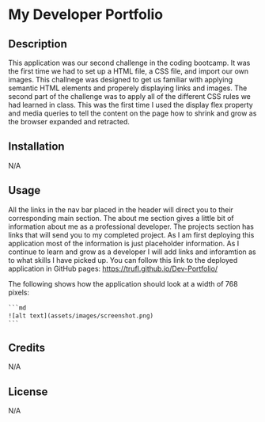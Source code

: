 # My Developer Portfolio

## Description

This application was our second challenge in the coding bootcamp. It was the first time we had to set up a HTML file, a 
CSS file, and import our own images. This challnege was designed to get us familiar with applying semantic HTML elements and
properely displaying links and images. The second part of the challenge was to apply all of the different CSS rules we had learned
in class. This was the first time I used the display flex property and media queries to tell the content on the page how to shrink
and grow as the browser expanded and retracted.

## Installation

N/A

## Usage

All the links in the nav bar placed in the header will direct you to their corresponding main section. The about me section
gives a little bit of information about me as a professional developer. The projects section has links that will send you
to my completed project. As I am first deploying this application most of the information is just placeholder information. As I continue
to learn and grow as a developer I will add links and inforamtion as to what skills I have picked up. You can follow this link
to the deployed application in GitHub pages: https://trufl.github.io/Dev-Portfolio/

The following shows how the application should look at a width of 768 pixels:

    ```md
    ![alt text](assets/images/screenshot.png)
    ```

## Credits

N/A

## License

N/A